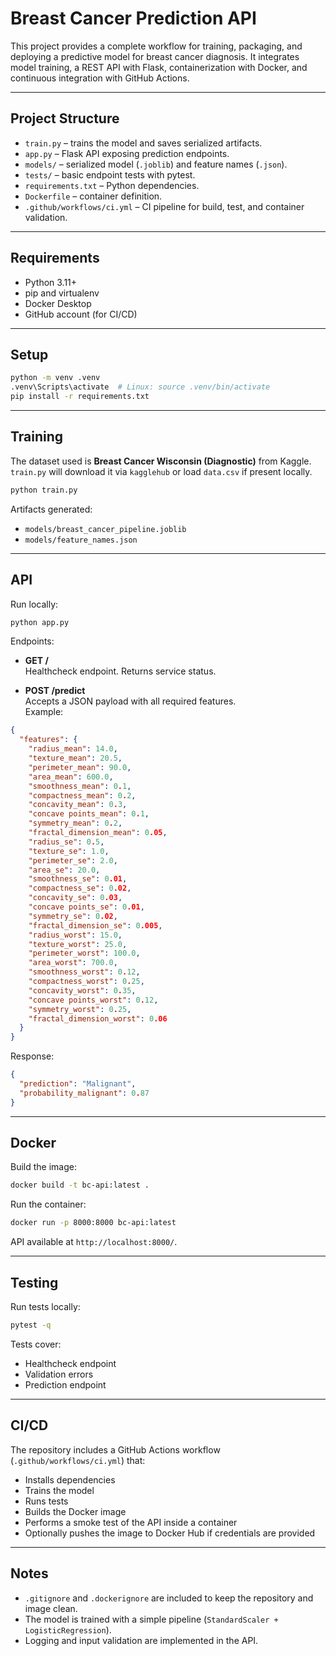 # Breast Cancer Prediction API

This project provides a complete workflow for training, packaging, and deploying a predictive model for breast cancer diagnosis. It integrates model training, a REST API with Flask, containerization with Docker, and continuous integration with GitHub Actions.

---

## Project Structure

- `train.py` – trains the model and saves serialized artifacts.
- `app.py` – Flask API exposing prediction endpoints.
- `models/` – serialized model (`.joblib`) and feature names (`.json`).
- `tests/` – basic endpoint tests with pytest.
- `requirements.txt` – Python dependencies.
- `Dockerfile` – container definition.
- `.github/workflows/ci.yml` – CI pipeline for build, test, and container validation.

---

## Requirements

- Python 3.11+
- pip and virtualenv
- Docker Desktop
- GitHub account (for CI/CD)

---

## Setup 

```bash
python -m venv .venv
.venv\Scripts\activate  # Linux: source .venv/bin/activate
pip install -r requirements.txt
```

---

## Training

The dataset used is **Breast Cancer Wisconsin (Diagnostic)** from Kaggle.  
`train.py` will download it via `kagglehub` or load `data.csv` if present locally.

```bash
python train.py
```

Artifacts generated:
- `models/breast_cancer_pipeline.joblib`
- `models/feature_names.json`

---

## API

Run locally:

```bash
python app.py
```

Endpoints:

- **GET /**  
  Healthcheck endpoint. Returns service status.

- **POST /predict**  
  Accepts a JSON payload with all required features.  
  Example:

```json
{
  "features": {
    "radius_mean": 14.0,
    "texture_mean": 20.5,
    "perimeter_mean": 90.0,
    "area_mean": 600.0,
    "smoothness_mean": 0.1,
    "compactness_mean": 0.2,
    "concavity_mean": 0.3,
    "concave points_mean": 0.1,
    "symmetry_mean": 0.2,
    "fractal_dimension_mean": 0.05,
    "radius_se": 0.5,
    "texture_se": 1.0,
    "perimeter_se": 2.0,
    "area_se": 20.0,
    "smoothness_se": 0.01,
    "compactness_se": 0.02,
    "concavity_se": 0.03,
    "concave points_se": 0.01,
    "symmetry_se": 0.02,
    "fractal_dimension_se": 0.005,
    "radius_worst": 15.0,
    "texture_worst": 25.0,
    "perimeter_worst": 100.0,
    "area_worst": 700.0,
    "smoothness_worst": 0.12,
    "compactness_worst": 0.25,
    "concavity_worst": 0.35,
    "concave points_worst": 0.12,
    "symmetry_worst": 0.25,
    "fractal_dimension_worst": 0.06
  }
}
```

Response:

```json
{
  "prediction": "Malignant",
  "probability_malignant": 0.87
}
```

---

## Docker

Build the image:

```bash
docker build -t bc-api:latest .
```

Run the container:

```bash
docker run -p 8000:8000 bc-api:latest
```

API available at `http://localhost:8000/`.

---

## Testing

Run tests locally:

```bash
pytest -q
```

Tests cover:
- Healthcheck endpoint
- Validation errors
- Prediction endpoint

---

## CI/CD

The repository includes a GitHub Actions workflow (`.github/workflows/ci.yml`) that:

- Installs dependencies
- Trains the model
- Runs tests
- Builds the Docker image
- Performs a smoke test of the API inside a container
- Optionally pushes the image to Docker Hub if credentials are provided

---

## Notes

- `.gitignore` and `.dockerignore` are included to keep the repository and image clean.
- The model is trained with a simple pipeline (`StandardScaler + LogisticRegression`).
- Logging and input validation are implemented in the API.


